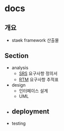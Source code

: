 

# docs



## 개요

- staek framework 산출물



## Section

- analysis
  - [SRS](./analysis/SRS.md) 요구사항 정의서
  - [RTM](./analysis/RTM.md) 요구사항 추적표
- design
  - 인터페이스 설계
  - UML
- deployment
  - 
- testing